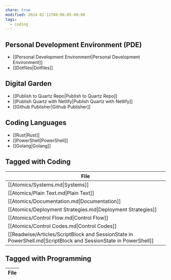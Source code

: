 ```yaml
---
share: true
modified: 2024-02-11T08:06:05-08:00
tags:
  - coding
---
```

## Personal Development Environment (PDE)
- [[Personal Development Environment|Personal Development Environment]]
- [[Dotfiles|Dotfiles]]
## Digital Garden
- [[Publish to Quartz Repo|Publish to Quartz Repo]]
- [[Publish Quartz with Netlify|Publish Quartz with Netlify]]
- [[Github Publisher|Github Publisher]]
## Coding Languages
- [[Rust|Rust]]
- [[PowerShell|PowerShell]]
- [[Golang|Golang]]
## Tagged with Coding
| File                                                                                                            |
| --------------------------------------------------------------------------------------------------------------- |
| [[Atomics/Systems.md\|Systems]]                                                                                 |
| [[Atomics/Plain Text.md\|Plain Text]]                                                                           |
| [[Atomics/Documentation.md\|Documentation]]                                                                     |
| [[Atomics/Deployment Strategies.md\|Deployment Strategies]]                                                     |
| [[Atomics/Control Flow.md\|Control Flow]]                                                                       |
| [[Atomics/Control Codes.md\|Control Codes]]                                                                     |
| [[Readwise/Articles/ScriptBlock and SessionState in PowerShell.md\|ScriptBlock and SessionState in PowerShell]] |


## Tagged with Programming
| File |
| ---- |
 
